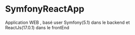 # SymfonyReactApp
Application WEB , basé user Symfony(5.1) dans le backend et ReactJs(17.0.1) dans le frontEnd

